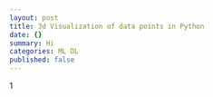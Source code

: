 ```yaml
---
layout: post
title: 3d Visualization of data points in Python
date: {}
summary: Hi
categories: ML DL
published: false
---
```

1
